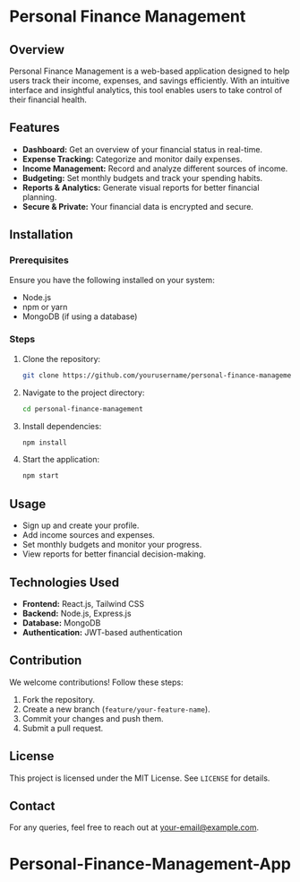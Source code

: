 # Personal Finance Management

## Overview
Personal Finance Management is a web-based application designed to help users track their income, expenses, and savings efficiently. With an intuitive interface and insightful analytics, this tool enables users to take control of their financial health.

## Features
- **Dashboard:** Get an overview of your financial status in real-time.
- **Expense Tracking:** Categorize and monitor daily expenses.
- **Income Management:** Record and analyze different sources of income.
- **Budgeting:** Set monthly budgets and track your spending habits.
- **Reports & Analytics:** Generate visual reports for better financial planning.
- **Secure & Private:** Your financial data is encrypted and secure.

## Installation
### Prerequisites
Ensure you have the following installed on your system:
- Node.js
- npm or yarn
- MongoDB (if using a database)

### Steps
1. Clone the repository:
   ```sh
   git clone https://github.com/yourusername/personal-finance-management.git
   ```
2. Navigate to the project directory:
   ```sh
   cd personal-finance-management
   ```
3. Install dependencies:
   ```sh
   npm install
   ```
4. Start the application:
   ```sh
   npm start
   ```

## Usage
- Sign up and create your profile.
- Add income sources and expenses.
- Set monthly budgets and monitor your progress.
- View reports for better financial decision-making.

## Technologies Used
- **Frontend:** React.js, Tailwind CSS
- **Backend:** Node.js, Express.js
- **Database:** MongoDB
- **Authentication:** JWT-based authentication

## Contribution
We welcome contributions! Follow these steps:
1. Fork the repository.
2. Create a new branch (`feature/your-feature-name`).
3. Commit your changes and push them.
4. Submit a pull request.

## License
This project is licensed under the MIT License. See `LICENSE` for details.

## Contact
For any queries, feel free to reach out at [your-email@example.com](mailto:your-email@example.com).
# Personal-Finance-Management-App

